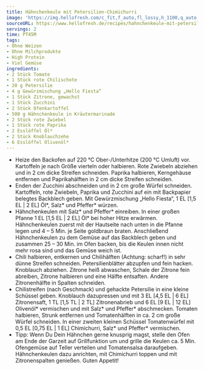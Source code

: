 ```yaml
---
title: Hähnchenkeule mit Petersilien-Chimichurri
image: 'https://img.hellofresh.com/c_fit,f_auto,fl_lossy,h_1100,q_auto,w_2600/hellofresh_s3/image/hahnchenkeule-mit-petersilien-chimichurri-6eda99d5.jpg'
sourceURL: https://www.hellofresh.de/recipes/hahnchenkeule-mit-petersilien-chimichurri-633192667bcdffe9ef0119b9
servings: 2
time: PT45M
tags:
- Ohne Weizen
- Ohne Milchprodukte
- High Protein
- Viel Gemüse
ingredients:
- 2 Stück Tomate
- 1 Stück rote Chilischote
- 20 g Petersilie
- 4 g Gewürzmischung „Hello Fiesta“
- 1 Stück Zitrone, gewachst
- 1 Stück Zucchini
- 2 Stück Ofenkartoffel
- 500 g Hähnchenkeule in Kräutermarinade
- 2 Stück rote Zwiebel
- 1 Stück rote Paprika
- 2 Esslöffel Öl*
- 2 Stück Knoblauchzehe
- 6 Esslöffel Olivenöl*
---
```


- Heize den Backofen auf 220 °C Ober-/Unterhitze (200 °C Umluft) vor. Kartoffeln je nach Größe vierteln oder halbieren. Rote Zwiebeln abziehen und in 2 cm dicke Streifen schneiden. Paprika halbieren, Kerngehäuse entfernen und Paprikahälften in 2 cm dicke Streifen schneiden.
- Enden der Zucchini abschneiden und in 2 cm große Würfel schneiden. Kartoffeln, rote Zwiebeln, Paprika und Zucchini auf ein mit Backpapier belegtes Backblech geben. Mit Gewürzmischung „Hello Fiesta“, 1 EL [1,5 EL | 2 EL] Öl\*, Salz\* und Pfeffer\* würzen.
- Hähnchenkeulen mit Salz\* und Pfeffer\* einreiben. In einer großen Pfanne 1 EL [1,5 EL | 2 EL] Öl\* bei hoher Hitze erwärmen. Hähnchenkeulen zuerst mit der Hautseite nach unten in die Pfanne legen und 4 – 5 Min. je Seite goldbraun braten. Anschließend Hähnchenkeulen zu dem Gemüse auf das Backblech geben und zusammen 25 – 30 Min. im Ofen backen, bis die Keulen innen nicht mehr rosa sind und das Gemüse weich ist.
- Chili halbieren, entkernen und Chilihälften (Achtung: scharf!) in sehr dünne Streifen schneiden. Petersilienblätter abzupfen und fein hacken. Knoblauch abziehen. Zitrone heiß abwaschen, Schale der Zitrone fein abreiben, Zitrone halbieren und eine Hälfte entsaften. Andere Zitronenhälfte in Spalten schneiden.
- Chilistreifen (nach Geschmack) und gehackte Petersilie in eine kleine Schüssel geben. Knoblauch dazupressen und mit 3 EL [4,5 EL | 6 EL] Zitronensaft, 1 TL [1,5 TL | 2 TL] Zitronenabrieb und 6 EL [9 EL | 12 EL] Olivenöl\* vermischen und mit Salz\* und Pfeffer\* abschmecken. Tomaten halbieren, Strunk entfernen und Tomatenhälften in ca. 2 cm große Würfel schneiden. In einer zweiten kleinen Schüssel Tomatenwürfel mit 0,5 EL [0,75 EL | 1 EL] Chimichurri, Salz\* und Pfeffer\* vermischen.
- Tipp: Wenn Du Dein Hähnchen gerne knusprig magst, stelle den Ofen am Ende der Garzeit auf Grillfunktion um und grille die Keulen ca. 5 Min. Ofengemüse auf Teller verteilen und Tomatensalsa daraufgeben. Hähnchenkeulen dazu anrichten, mit Chimichurri toppen und mit Zitronenspalten genießen. Guten Appetit!
